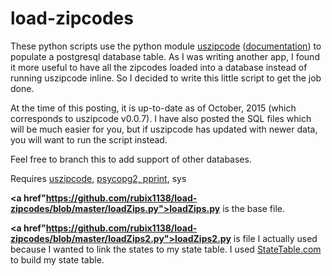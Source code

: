 # load-zipcodes
These python scripts use the python module <a href="https://pypi.python.org/pypi/uszipcode">uszipcode</a> (<a href="http://www.wbh-doc.com.s3.amazonaws.com/uszipcode/index.html">documentation</a>) to populate a postgresql database table.  As I was writing another app, I found it more useful to have all the zipcodes loaded into a database instead of running uszipcode inline.  So I decided to write this little script to get the job done.

At the time of this posting, it is up-to-date as of October, 2015 (which corresponds to uszipcode v0.0.7).  I have also posted the SQL files which will be much easier for you, but if uszipcode has updated with newer data, you will want to run the script instead.

Feel free to branch this to add support of other databases.

Requires <a href="https://pypi.python.org/pypi/uszipcode">uszipcode</a>, <a href="https://pypi.python.org/pypi/psycopg2">psycopg2, <a href="https://docs.python.org/2/library/pprint.html">pprint</a>, sys

<strong><a href"https://github.com/rubix1138/load-zipcodes/blob/master/loadZips.py">loadZips.py</a></strong> is the base file.

<strong><a href"https://github.com/rubix1138/load-zipcodes/blob/master/loadZips2.py">loadZips2.py</a></strong> is file I actually used because I wanted to link the states to my state table.  I used <a href="http://statetable.com/">StateTable.com</a> to build my state table.


